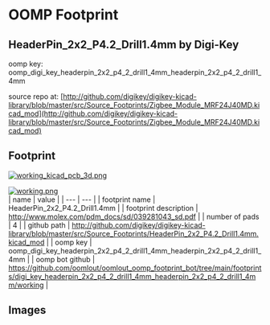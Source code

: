 # OOMP Footprint  
## HeaderPin_2x2_P4.2_Drill1.4mm  by Digi-Key  
  
oomp key: oomp_digi_key_headerpin_2x2_p4_2_drill1_4mm_headerpin_2x2_p4_2_drill1_4mm  
  
source repo at: [http://github.com/digikey/digikey-kicad-library/blob/master/src/Source_Footprints/Zigbee_Module_MRF24J40MD.kicad_mod](http://github.com/digikey/digikey-kicad-library/blob/master/src/Source_Footprints/Zigbee_Module_MRF24J40MD.kicad_mod)  
## Footprint  
  
[![working_kicad_pcb_3d.png](working_kicad_pcb_3d_600.png)](working_kicad_pcb_3d.png)  
  
[![working.png](working_600.png)](working.png)  
| name | value | 
| --- | --- | 
| footprint name | HeaderPin_2x2_P4.2_Drill1.4mm | 
| footprint description | http://www.molex.com/pdm_docs/sd/039281043_sd.pdf | 
| number of pads | 4 | 
| github path | http://github.com/digikey/digikey-kicad-library/blob/master/src/Source_Footprints/HeaderPin_2x2_P4.2_Drill1.4mm.kicad_mod | 
| oomp key | oomp_digi_key_headerpin_2x2_p4_2_drill1_4mm_headerpin_2x2_p4_2_drill1_4mm | 
| oomp bot github | https://github.com/oomlout/oomlout_oomp_footprint_bot/tree/main/footprints/digi_key_headerpin_2x2_p4_2_drill1_4mm_headerpin_2x2_p4_2_drill1_4mm/working | 
## Images  
